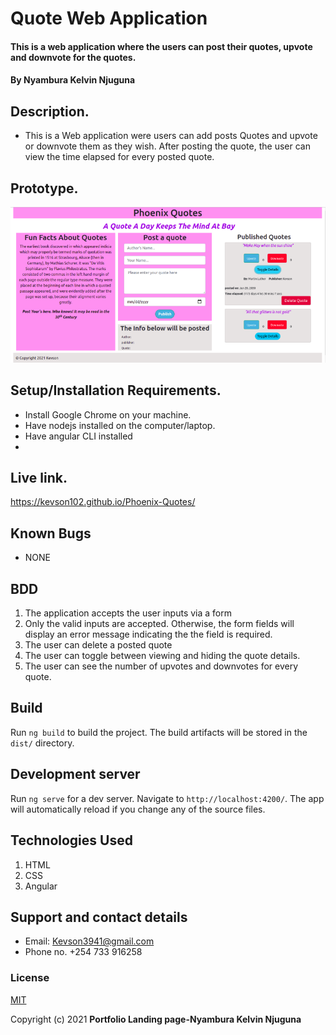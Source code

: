# Quote Web Application
#### This is a web application where the users can post their quotes, upvote and downvote for the quotes.
#### By **Nyambura Kelvin Njuguna**

## Description.
* This is a Web application were users can add posts Quotes and upvote or downvote them as they wish. After posting the quote, the user can view the time elapsed for every posted quote.

## Prototype.
<img src="src/assets/Images/QuotesDesign.png" raw = true alt = "Website design">

## Setup/Installation Requirements.
* Install Google Chrome on your machine.
* Have nodejs installed on the computer/laptop.
* Have angular CLI installed
* 

## Live link.
https://kevson102.github.io/Phoenix-Quotes/

## Known Bugs
* NONE

## BDD
1. The application accepts the user inputs via a form
2. Only the valid inputs are accepted. Otherwise, the form fields will display an error message indicating the the field is required.
3. The user can delete a posted quote
4. The user can toggle between viewing and hiding the quote details.
5. The user can see the number of upvotes and downvotes for every quote.

## Build

Run `ng build` to build the project. The build artifacts will be stored in the `dist/` directory.

## Development server

Run `ng serve` for a dev server. Navigate to `http://localhost:4200/`. The app will automatically reload if you change any of the source files.


## Technologies Used
1. HTML
2. CSS
3. Angular
## Support and contact details
* Email: Kevson3941@gmail.com
* Phone no. +254 733 916258
### License
<a href="LICENSE.MD" target = "_blank">MIT</a>

Copyright (c) 2021 **Portfolio Landing page-Nyambura Kelvin Njuguna**
